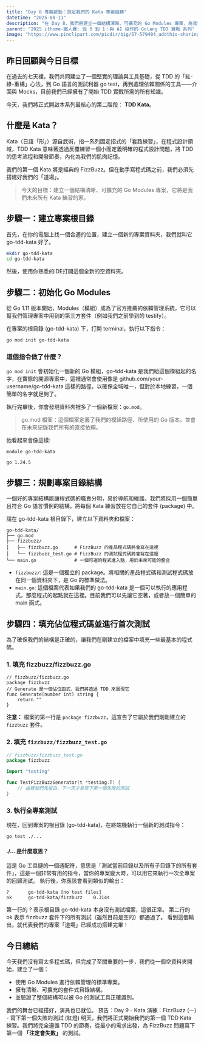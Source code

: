 ```yaml
---
title: "Day 8 專案啟動：設定我們的 Kata 專案結構"
datetime: "2025-08-11"
description: "在 Day 8，我們將建立一個結構清晰、可擴充的 Go Modules 專案，為我們的 TDD Kata 練習做好準備。這個專案將成為我們未來所有 Kata 練習的家。"
parent: "2025 ithome-鐵人賽: 從 0 到 1：與 AI 協作的 Golang TDD 實戰 系列"
image: "https://www.pinclipart.com/picdir/big/57-579484_addthis-sharing-buttons-go-clipart.png"
---
```


## 昨日回顧與今日目標

在過去的七天裡，我們共同建立了一個堅實的理論與工具基礎，從 TDD 的「紅-綠-重構」心法，到 Go 語言的測試利器 go test，再到處理依賴關係的工具——介面與 Mocks，目前我們已經擁有了開始 TDD 實戰所需的所有知識。

今天，我們將正式開啟本系列最核心的第二階段： **TDD Kata**。

## 什麼是 Kata？

Kata（日語「形」）源自武術，指一系列固定招式的「套路練習」，在程式設計領域，TDD Kata 意味著透過反覆練習一個小而定義明確的程式設計問題，將 TDD 的思考流程和開發節奏，內化為我們的肌肉記憶。

我們的第一個 Kata 將是經典的 FizzBuzz。但在動手寫程式碼之前，我們必須先搭建好我們的「道場」。

> 今天的目標：建立一個結構清晰、可擴充的 Go Modules 專案，它將是我們未來所有 Kata 練習的家。

## 步驟一：建立專案根目錄

首先，在你的電腦上找一個合適的位置，建立一個新的專案資料夾，我們就叫它 go-tdd-kata 好了。

```bash
mkdir go-tdd-kata
cd go-tdd-kata
```

然後，使用你熟悉的IDE打開這個全新的空資料夾。

## 步驟二：初始化 Go Modules

從 Go 1.11 版本開始，Modules（模組）成為了官方推薦的依賴管理系統，它可以幫我們管理專案中用到的第三方套件（例如我們之前學到的 testify）。

在專案的根目錄 (go-tdd-kata) 下，打開 terminal，執行以下指令：

```bash
go mod init go-tdd-kata
```

### 這個指令做了什麼？

```go mod init``` 會初始化一個新的 Go 模組，go-tdd-kata 是我們給這個模組起的名字，在實際的開源專案中，這裡通常會使用像是 github.com/your-username/go-tdd-kata 這樣的路徑，以確保全域唯一，但對於本地練習，一個簡單的名字就足夠了。

執行完畢後，你會發現資料夾裡多了一個新檔案：`go.mod`。

> go.mod 檔案：這個檔案定義了我們的模組路徑、所使用的 Go 版本，並會在未來記錄我們所有的直接依賴。

他看起來會像這樣:

```text
module go-tdd-kata

go 1.24.5
```

## 步驟三：規劃專案目錄結構

一個好的專案結構能讓程式碼的職責分明，易於導航和維護。我們將採用一個簡單且符合 Go 語言慣例的結構，將每個 Kata 練習放在它自己的套件 (package) 中。

請在 go-tdd-kata 根目錄下，建立以下資料夾和檔案：

``` text
go-tdd-kata/
├── go.mod
├── fizzbuzz/
│   ├── fizzbuzz.go      # FizzBuzz 的產品程式碼將會寫在這裡
│   └── fizzbuzz_test.go # FizzBuzz 的測試程式碼將會寫在這裡
└── main.go              # 一個可選的程式進入點，用於未來可能的整合
```

- `fizzbuzz/`: 這是一個獨立的 package。將相關的產品程式碼和測試程式碼放在同一個資料夾下，是 Go 的標準做法。
- `main.go`: 這個檔案代表如果我們的 go-tdd-kata 是一個可以執行的應用程式，那麼程式的起點就在這裡。目前我們可以先讓它空著，或者放一個簡單的 main 函式。

## 步驟四：填充佔位程式碼並進行首次測試

為了確保我們的結構是正確的，讓我們在剛建立的檔案中填充一些最基本的程式碼。

### 1. 填充 fizzbuzz/fizzbuzz.go

```golang
// fizzbuzz/fizzbuzz.go
package fizzbuzz
// Generate 是一個佔位函式，我們將透過 TDD 來實現它
func Generate(number int) string {
    return ""
}
```

**注意：** 檔案的第一行是 `package fizzbuzz`，這宣告了它屬於我們剛剛建立的 `fizzbuzz` 套件。

### 2. 填充 `fizzbuzz/fizzbuzz_test.go`

```go
// fizzbuzz/fizzbuzz_test.go
package fizzbuzz

import "testing"

func TestFizzBuzzGenerator(t *testing.T) {
    // 這裡我們先留白，下一天才會寫下第一個失敗的測試
}
```

### 3. 執行全專案測試

現在，回到專案的根目錄 (go-tdd-kata)，在終端機執行一個新的測試指令：

```bash
go test ./...
```

#### ./... 是什麼意思？

這是 Go 工具鏈的一個通配符，意思是「測試當前目錄以及所有子目錄下的所有套件」，這是一個非常有用的指令，當你的專案變大時，可以用它來執行一次全專案的回歸測試。
執行後，你應該會看到類似的輸出：

```text
?       go-tdd-kata [no test files]
ok      go-tdd-kata/fizzbuzz    0.314s
```

第一行的 ? 表示根目錄 go-tdd-kata 本身沒有測試檔案，這很正常。
第二行的 ok 表示 fizzbuzz 套件下的所有測試（雖然目前是空的）都通過了。
看到這個輸出，就代表我們的專案「道場」已經成功搭建完畢！

## 今日總結

今天我們沒有寫太多程式碼，但完成了至關重要的一步，我們從一個空資料夾開始，建立了一個：

- 使用 Go Modules 進行依賴管理的標準專案。
- 擁有清晰、可擴充的套件式目錄結構。
- 並驗證了整個結構可以被 Go 的測試工具正確識別。

我們的舞台已經搭好，演員也已就位。
預告：Day 9 - Kata 演練：FizzBuzz (一) - 寫下第一個失敗的測試 (紅燈)
明天，我們將正式開始我們的第一個 TDD Kata 練習。我們將完全遵循 TDD 的節奏，從最小的需求出發，為 FizzBuzz 問題寫下第一個 **「注定會失敗」** 的測試。
